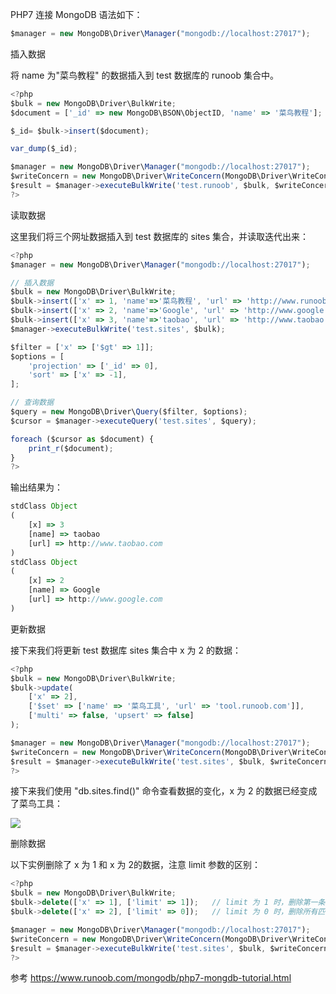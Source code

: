 PHP7 连接 MongoDB 语法如下：

```javascript
$manager = new MongoDB\Driver\Manager("mongodb://localhost:27017");
```

插入数据

将 name 为"菜鸟教程" 的数据插入到 test 数据库的 runoob 集合中。

```javascript
<?php
$bulk = new MongoDB\Driver\BulkWrite;
$document = ['_id' => new MongoDB\BSON\ObjectID, 'name' => '菜鸟教程'];

$_id= $bulk->insert($document);

var_dump($_id);

$manager = new MongoDB\Driver\Manager("mongodb://localhost:27017");  
$writeConcern = new MongoDB\Driver\WriteConcern(MongoDB\Driver\WriteConcern::MAJORITY, 1000);
$result = $manager->executeBulkWrite('test.runoob', $bulk, $writeConcern);
?>
```

读取数据

这里我们将三个网址数据插入到 test 数据库的 sites 集合，并读取迭代出来：

```javascript
<?php
$manager = new MongoDB\Driver\Manager("mongodb://localhost:27017");  

// 插入数据
$bulk = new MongoDB\Driver\BulkWrite;
$bulk->insert(['x' => 1, 'name'=>'菜鸟教程', 'url' => 'http://www.runoob.com']);
$bulk->insert(['x' => 2, 'name'=>'Google', 'url' => 'http://www.google.com']);
$bulk->insert(['x' => 3, 'name'=>'taobao', 'url' => 'http://www.taobao.com']);
$manager->executeBulkWrite('test.sites', $bulk);

$filter = ['x' => ['$gt' => 1]];
$options = [
    'projection' => ['_id' => 0],
    'sort' => ['x' => -1],
];

// 查询数据
$query = new MongoDB\Driver\Query($filter, $options);
$cursor = $manager->executeQuery('test.sites', $query);

foreach ($cursor as $document) {
    print_r($document);
}
?>
```

输出结果为：

```javascript
stdClass Object
(
    [x] => 3
    [name] => taobao
    [url] => http://www.taobao.com
)
stdClass Object
(
    [x] => 2
    [name] => Google
    [url] => http://www.google.com
)
```

更新数据

接下来我们将更新 test 数据库 sites 集合中 x 为 2 的数据：

```javascript
<?php
$bulk = new MongoDB\Driver\BulkWrite;
$bulk->update(
    ['x' => 2],
    ['$set' => ['name' => '菜鸟工具', 'url' => 'tool.runoob.com']],
    ['multi' => false, 'upsert' => false]
);

$manager = new MongoDB\Driver\Manager("mongodb://localhost:27017");  
$writeConcern = new MongoDB\Driver\WriteConcern(MongoDB\Driver\WriteConcern::MAJORITY, 1000);
$result = $manager->executeBulkWrite('test.sites', $bulk, $writeConcern);
?>
```

接下来我们使用 "db.sites.find()" 命令查看数据的变化，x 为 2 的数据已经变成了菜鸟工具：

![](https://gitee.com/hxc8/images7/raw/master/img/202407190809388.jpg)

删除数据

以下实例删除了 x 为 1 和 x 为 2的数据，注意 limit 参数的区别：

```javascript
<?php
$bulk = new MongoDB\Driver\BulkWrite;
$bulk->delete(['x' => 1], ['limit' => 1]);   // limit 为 1 时，删除第一条匹配数据
$bulk->delete(['x' => 2], ['limit' => 0]);   // limit 为 0 时，删除所有匹配数据

$manager = new MongoDB\Driver\Manager("mongodb://localhost:27017");  
$writeConcern = new MongoDB\Driver\WriteConcern(MongoDB\Driver\WriteConcern::MAJORITY, 1000);
$result = $manager->executeBulkWrite('test.sites', $bulk, $writeConcern);
?>
```





参考 https://www.runoob.com/mongodb/php7-mongdb-tutorial.html